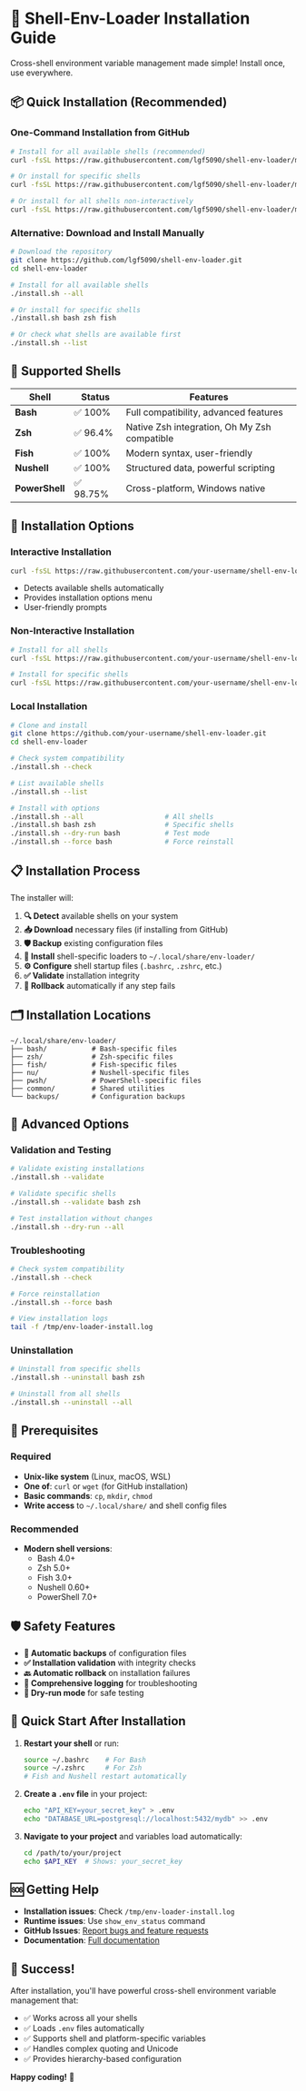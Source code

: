 # 🚀 Shell-Env-Loader Installation Guide

Cross-shell environment variable management made simple! Install once, use everywhere.

## 📦 Quick Installation (Recommended)

### One-Command Installation from GitHub

```bash
# Install for all available shells (recommended)
curl -fsSL https://raw.githubusercontent.com/lgf5090/shell-env-loader/main/install.sh | bash

# Or install for specific shells
curl -fsSL https://raw.githubusercontent.com/lgf5090/shell-env-loader/main/install.sh | bash -s -- bash zsh

# Or install for all shells non-interactively
curl -fsSL https://raw.githubusercontent.com/lgf5090/shell-env-loader/main/install.sh | bash -s -- --all
```

### Alternative: Download and Install Manually

```bash
# Download the repository
git clone https://github.com/lgf5090/shell-env-loader.git
cd shell-env-loader

# Install for all available shells
./install.sh --all

# Or install for specific shells
./install.sh bash zsh fish

# Or check what shells are available first
./install.sh --list
```

## 🐚 Supported Shells

| Shell | Status | Features |
|-------|--------|----------|
| **Bash** | ✅ 100% | Full compatibility, advanced features |
| **Zsh** | ✅ 96.4% | Native Zsh integration, Oh My Zsh compatible |
| **Fish** | ✅ 100% | Modern syntax, user-friendly |
| **Nushell** | ✅ 100% | Structured data, powerful scripting |
| **PowerShell** | ✅ 98.75% | Cross-platform, Windows native |

## 🔧 Installation Options

### Interactive Installation
```bash
curl -fsSL https://raw.githubusercontent.com/your-username/shell-env-loader/main/install-github.sh | bash
```
- Detects available shells automatically
- Provides installation options menu
- User-friendly prompts

### Non-Interactive Installation
```bash
# Install for all shells
curl -fsSL https://raw.githubusercontent.com/your-username/shell-env-loader/main/install-github.sh | bash -s -- --all

# Install for specific shells
curl -fsSL https://raw.githubusercontent.com/your-username/shell-env-loader/main/install-github.sh | bash -s -- --shells bash zsh fish
```

### Local Installation
```bash
# Clone and install
git clone https://github.com/your-username/shell-env-loader.git
cd shell-env-loader

# Check system compatibility
./install.sh --check

# List available shells
./install.sh --list

# Install with options
./install.sh --all                    # All shells
./install.sh bash zsh                 # Specific shells
./install.sh --dry-run bash           # Test mode
./install.sh --force bash             # Force reinstall
```

## 📋 Installation Process

The installer will:

1. **🔍 Detect** available shells on your system
2. **📥 Download** necessary files (if installing from GitHub)
3. **🛡️ Backup** existing configuration files
4. **📁 Install** shell-specific loaders to `~/.local/share/env-loader/`
5. **⚙️ Configure** shell startup files (`.bashrc`, `.zshrc`, etc.)
6. **✅ Validate** installation integrity
7. **🔄 Rollback** automatically if any step fails

## 🗂️ Installation Locations

```
~/.local/share/env-loader/
├── bash/           # Bash-specific files
├── zsh/            # Zsh-specific files  
├── fish/           # Fish-specific files
├── nu/             # Nushell-specific files
├── pwsh/           # PowerShell-specific files
├── common/         # Shared utilities
└── backups/        # Configuration backups
```

## 🔧 Advanced Options

### Validation and Testing
```bash
# Validate existing installations
./install.sh --validate

# Validate specific shells
./install.sh --validate bash zsh

# Test installation without changes
./install.sh --dry-run --all
```

### Troubleshooting
```bash
# Check system compatibility
./install.sh --check

# Force reinstallation
./install.sh --force bash

# View installation logs
tail -f /tmp/env-loader-install.log
```

### Uninstallation
```bash
# Uninstall from specific shells
./install.sh --uninstall bash zsh

# Uninstall from all shells
./install.sh --uninstall --all
```

## 🚨 Prerequisites

### Required
- **Unix-like system** (Linux, macOS, WSL)
- **One of**: `curl` or `wget` (for GitHub installation)
- **Basic commands**: `cp`, `mkdir`, `chmod`
- **Write access** to `~/.local/share/` and shell config files

### Recommended
- **Modern shell versions**:
  - Bash 4.0+
  - Zsh 5.0+
  - Fish 3.0+
  - Nushell 0.60+
  - PowerShell 7.0+

## 🛡️ Safety Features

- **🔄 Automatic backups** of configuration files
- **✅ Installation validation** with integrity checks
- **🔙 Automatic rollback** on installation failures
- **📝 Comprehensive logging** for troubleshooting
- **🧪 Dry-run mode** for safe testing

## 🎯 Quick Start After Installation

1. **Restart your shell** or run:
   ```bash
   source ~/.bashrc    # For Bash
   source ~/.zshrc     # For Zsh
   # Fish and Nushell restart automatically
   ```

2. **Create a `.env` file** in your project:
   ```bash
   echo "API_KEY=your_secret_key" > .env
   echo "DATABASE_URL=postgresql://localhost:5432/mydb" >> .env
   ```

3. **Navigate to your project** and variables load automatically:
   ```bash
   cd /path/to/your/project
   echo $API_KEY  # Shows: your_secret_key
   ```

## 🆘 Getting Help

- **Installation issues**: Check `/tmp/env-loader-install.log`
- **Runtime issues**: Use `show_env_status` command
- **GitHub Issues**: [Report bugs and feature requests](https://github.com/your-username/shell-env-loader/issues)
- **Documentation**: [Full documentation](https://github.com/your-username/shell-env-loader/wiki)

## 🎉 Success!

After installation, you'll have powerful cross-shell environment variable management that:
- ✅ Works across all your shells
- ✅ Loads `.env` files automatically
- ✅ Supports shell and platform-specific variables
- ✅ Handles complex quoting and Unicode
- ✅ Provides hierarchy-based configuration

**Happy coding!** 🚀
